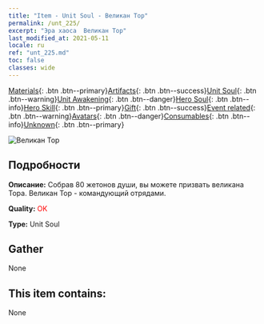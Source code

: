 ```yaml
---
title: "Item - Unit Soul - Великан Тор"
permalink: /unt_225/
excerpt: "Эра хаоса  Великан Тор"
last_modified_at: 2021-05-11
locale: ru
ref: "unt_225.md"
toc: false
classes: wide
---
```

 [Materials](/ItemsRU/){: .btn .btn--primary}[Artifacts](/ItemsRU/Artifacts/){: .btn .btn--success}[Unit Soul](/ItemsRU/UnitSoul/){: .btn .btn--warning}[Unit Awakening](/ItemsRU/UnitAwakening/){: .btn .btn--danger}[Hero Soul](/ItemsRU/HeroSoul/){: .btn .btn--info}[Hero Skill](/ItemsRU/HeroSkill/){: .btn .btn--primary}[Gift](/ItemsRU/Gift/){: .btn .btn--success}[Event related](/ItemsRU/Events/){: .btn .btn--warning}[Avatars](/ItemsRU/Avatars/){: .btn .btn--danger}[Consumables](/ItemsRU/Consumables/){: .btn .btn--info}[Unknown](/ItemsRU/Unknown/){: .btn .btn--primary}

 ![Великан Тор](/images/u/ti_suoerjuren.jpg)

## Подробности
 **Описание:** Собрав 80 жетонов души, вы можете призвать великана Тора. Великан Тор - командующий отрядами.

 **Quality:** <span style="color: #FF0000">OK</span>

 **Type:** Unit Soul

## Gather

  None

## This item contains:

  None

